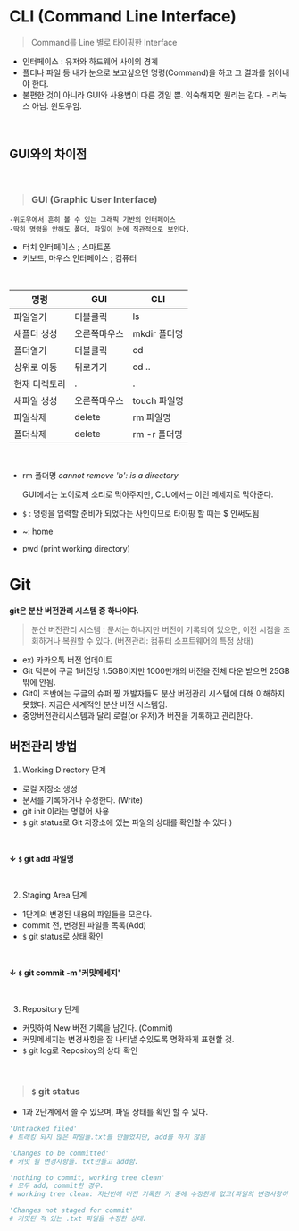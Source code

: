 # CLI (Command Line Interface)
> Command를 Line 별로 타이핑한 Interface

- 인터페이스 : 유저와 하드웨어 사이의 경계
- 폴더나 파일 등 내가 눈으로 보고싶으면 명령(Command)을 하고 그 결과를 읽어내야 한다. 
- 불편한 것이 아니라 GUI와 사용법이 다른 것일 뿐. 익숙해지면 원리는 같다. - 리눅스 아님. 윈도우임.


<br>

## GUI와의 차이점
<br>

> ### GUI (Graphic User Interface)
    -위도우에서 흔히 볼 수 있는 그래픽 기반의 인터페이스
    -딱히 명령을 안해도 폴더, 파일이 눈에 직관적으로 보인다.

- 터치 인터페이스 ; 스마트폰
- 키보드, 마우스 인터페이스 ; 컴퓨터
> 

<br>

|명령    | GUI    | CLI |
| ------|---------|------|
|파일열기| 더블클릭| ls |  #ls: list(목록)
|새폴더 생성|오른쪽마우스|mkdir 폴더명| #디렉토리 생성(make directory)
|폴더열기| 더블클릭|cd|
|상위로 이동|뒤로가기|cd ..| #cd 치고 띄어쓰기 있다.
|현재 디렉토리|.|.|
|새파일 생성|오른쪽마우스| touch 파일명|
|파일삭제|delete| rm 파일명|
|폴더삭제|delete| rm -r 폴더명|

<br>

- rm 폴더명
   *cannot remove 'b': is a directory*

    GUI에서는 노이로제 소리로 막아주지만, CLU에서는 이런 메세지로 막아준다.
- `$` : 명령을 입력할 준비가 되었다는 사인이므로 타이핑 할 때는 $ 안써도됨
- ~: home
- pwd (print working directory)

# Git
**git은 분산 버전관리 시스템 중 하나이다.**
> 분산 버전관리 시스템 : 문서는 하나지만 버전이 기록되어 있으면, 이전 시점을 조회하거나 복원할 수 있다. (버전관리: 컴퓨터 소프트웨어의 특정 상태)
- ex) 카카오톡 버전 업데이트
- Git 덕분에 구글 1버전당 1.5GB이지만 1000만개의 버전을 전체 다운 받으면 25GB 밖에 안됨.
- Git이 초반에는 구글의 슈퍼 짱 개발자들도 분산 버전관리 시스템에 대해 이해하지 못했다. 지금은 세계적인 분산 버전 시스템임.
- 중앙버전관리시스템과 달리 로컬(or 유저)가 버전을 기록하고 관리한다.

## 버전관리 방법


 1. Working Directory 단계 

- 로컬 저장소 생성
- 문서를 기록하거나 수정한다. (Write)
- git init 이라는 명령어 사용
- `$` git status로 Git 저장소에 있는 파일의 상태를 확인할 수 있다.)

<br>

**↓ `$` git add 파일명**

<br>
    
2. Staging Area 단계 
- 1단계의 변경된 내용의 파일들을 모은다.
- commit 전, 변경된 파일들 목록(Add)
- `$` git status로 상태 확인

<br>

**↓  `$` git commit -m '커밋메세지'**  

<br>

3. Repository 단계 
- 커밋하여 New 버전 기록을 남긴다. (Commit)
- 커밋메세지는 변경사항을 잘 나타낼 수있도록 명확하게 표현할 것.
- `$` git log로 Repositoy의 상태 확인

<br>

> ### `$` git status
- 1과 2단계에서 쓸 수 있으며, 파일 상태를 확인 할 수 있다.

```python
'Untracked filed'
# 트래킹 되지 않은 파일들.txt를 만들었지만, add를 하지 않음

'Changes to be committed'
# 커밋 될 변경사항들. txt만들고 add함.

'nothing to commit, working tree clean'
# 모두 add, commit한 경우. 
# working tree clean: 지난번에 버전 기록한 거 중에 수정한게 없고(파일의 변경사항이 없고), nothing to commit: add한 것도 없어.

'Changes not staged for commit'
# 커밋된 적 있는 .txt 파일을 수정한 상태.

```
